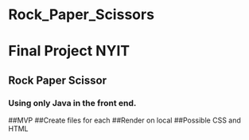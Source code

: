 # Rock_Paper_Scissors

# Final Project NYIT 

## Rock Paper Scissor 

### Using only Java in the front end. 

##MVP
##Create files for each
##Render on local
##Possible CSS and HTML
